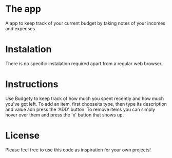 # The app
A app to keep track of your current budget by taking notes of your incomes and expenses

# Instalation
There is no specific instalation required apart from a regular web browser.

# Instructions
Use Budgety to keep track of how much you spent recently and how much you've got left. To add an item, first chooseits type, then type its description and value adn press the 'ADD' button. To remove items you can simply hover over them and press the 'x' button that shows up.

# License
Please feel free to use this code as inspiration for your own projects!

